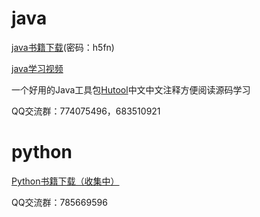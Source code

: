 # java

[java书籍下载](https://pan.baidu.com/s/1E8IbLmEfnppwODTxT3I90g?qq-pf-to=pcqq.group#list/path=%2F)(密码：h5fn)

[java学习视频](https://edu.aliyun.com/roadmap/java?source=5176.11533457&userCode=p1s8inj4&type=copy)

一个好用的Java工具包[Hutool](https://hutool.cn)中文中文注释方便阅读源码学习

QQ交流群：774075496，683510921

# python

[Python书籍下载（收集中）](#)

QQ交流群：785669596
